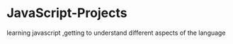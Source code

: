 # JavaScript-Projects

learning javascript ,getting to understand different aspects of the language
